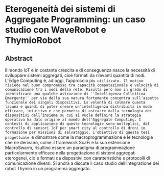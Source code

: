 # Eterogeneità dei sistemi di Aggregate Programming: un caso studio con WaveRobot e ThymioRobot

## Abstract

Il mondo IoT è in costante crescita e di conseguenza nasce la necessità di sviluppare sistemi aggregati, cioè formati da rilevanti quantità di nodi. L’Edge Computing è, ad oggi, l’approccio pi`u utilizzato. Il motivo risiede nel buon compromesso tra capacità computazionale e velocità di comunicazione tra i nodi della rete. Risulta però non in grado di identificare una qualche astrazione di ''Intelligenza Collettiva Emergente'' per via della sua natura fortemente concentra sull’aspetto funzionale dei singoli dispositivi. La volontà di colmare questa lacuna e quindi di poter creare un’intelligenza distribuita in modo efficace, intuitivo e che permetta di astrarre dalla tecnologia dei dispositivi dell’insieme su cui si vuole definire la strategia operativa ha dato origine al mondo dell’Aggregate Computing. I contesti di applicazione di queste tecnologie sono molteplici, dal controllo di sensori IoT per smart city al controllo di droni in formazione per missioni di salvataggio. L’obiettivo di questa tesi progettuale `e dimostrare come la macroprogrammazione e le tecnologie che ne derivano, come il framework ScaFi e la sua estensione MacroSwarm, risultino essere un paradigma di programmazione particolarmente efficace nella progettazione di sistemi aggregati eterogenei, cio`e formati da dispositivi con caratteristiche e protocolli di comunicazione diversi. Si andrà a discute il caso studio dell’integrazione dei robot Thymio in un programma aggregato.
